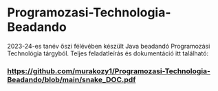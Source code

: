 # Programozasi-Technologia-Beadando
2023-24-es tanév őszi félévében készült Java beadandó Programozási Technológia tárgyból. 
Teljes feladatleírás és dokumentáció itt található: 
### https://github.com/murakozy1/Programozasi-Technologia-Beadando/blob/main/snake_DOC.pdf
